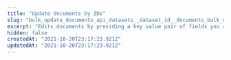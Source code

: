 ```yaml
---
title: "Update documents by IDs"
slug: "bulk_update_documents_api_datasets__dataset_id__documents_bulk_update_post"
excerpt: "Edits documents by providing a key value pair of fields you are adding or changing, make sure to include the \"_id\" in the documents. For update a single document refer to **/datasets/{dataset_id}/documents/update** or updating documents by filters refer to **/datasets/{dataset_id}/documents/update_where**."
hidden: false
createdAt: "2021-10-20T23:17:23.921Z"
updatedAt: "2021-10-20T23:17:23.921Z"
---
```

